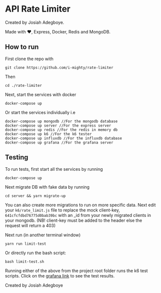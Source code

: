 # API Rate Limiter

Created by Josiah Adegboye.

Made with ❤️, Express, Docker, Redis and MongoDB.

## How to run

First clone the repo with

```
git clone https://github.com/i-mighty/rate-limiter
```

Then

```
cd ./rate-limiter
```

Next, start the services with docker

```
docker-compose up
```

Or start the services individually i.e

```
docker-compose up mongodb //For the mongodb database
docker-compose up server //For the express server
docker-compose up redis //For the redis in memory db
docker-compose up k6 //For the k6 tester
docker-compose up influxdb //For the influxdb database
docker-compose up grafana //For the grafana server
```

## Testing

To run tests, first start all the services by running

```
docker-compose up
```

Next migrate DB with fake data by running

```
cd server && yarn migrate-up
```

You can also create more migrations to run on more specific data.
Next edit your `k6/rate_limit.js` file to replace the mock client-key, `641cfcfdbd76775d0bab39bc` with an \_id from your newly migrated clients in your mongodb.
(NB! client-key must be added to the header else the request will return a 403)

Next run (in another terminal window)

```
yarn run limit-test
```

Or directly run the bash script:

```
bash limit-test.sh
```

Running either of the above from the project root folder runs the k6 test scripts.
Click on the [grafana link](http://localhost:3000/d/k6/k6-load-testing-results) to see the test results.

Created by Josiah Adegboye
